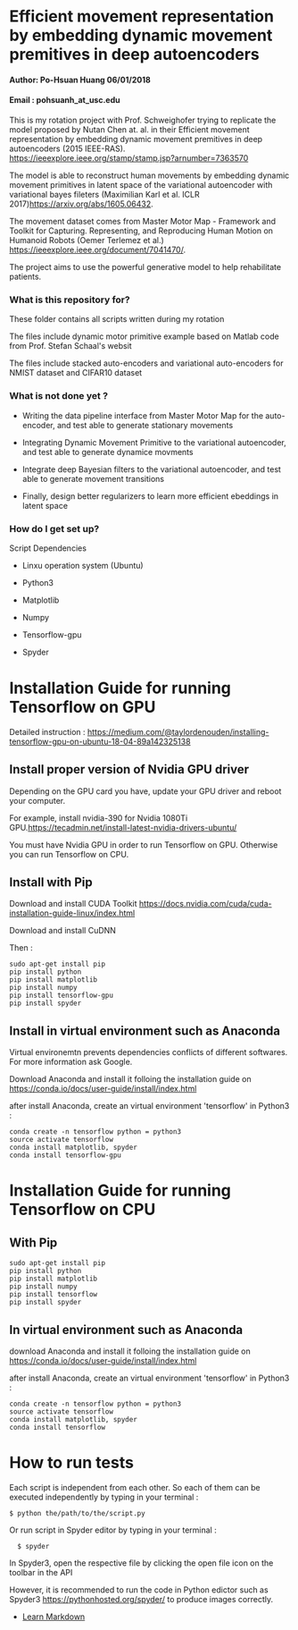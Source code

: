 # Efficient movement representation by embedding dynamic movement premitives in deep autoencoders #

#### Author:  Po-Hsuan Huang 06/01/2018  

#### Email : pohsuanh_at_usc.edu 

This is my rotation project with Prof. Schweighofer trying to replicate the model proposed by Nutan Chen at. al. in their Efficient movement representation by embedding dynamic movement premitives in deep autoencoders (2015 IEEE-RAS). https://ieeexplore.ieee.org/stamp/stamp.jsp?arnumber=7363570

The model is able to reconstruct human movements by embedding dynamic movement primitives in latent space of the variational autoencoder with variational bayes fileters (Maximilian Karl et al. ICLR 2017)https://arxiv.org/abs/1605.06432.

The movement dataset comes from Master Motor Map - Framework and Toolkit for Capturing. Representing, and Reproducing Human Motion on Humanoid Robots (Oemer Terlemez et al.) https://ieeexplore.ieee.org/document/7041470/.

The project aims to use the powerful generative model to help rehabilitate patients.

### What is this repository for? ###

These folder contains all scripts written during my rotation

The files include dynamic motor primitive example based on Matlab code from Prof. Stefan Schaal's websit

The files include stacked auto-encoders and variational auto-encoders for NMIST dataset and CIFAR10 dataset

### What is not done yet ? ###

* Writing the data pipeline interface from Master Motor Map for the auto-encoder, and test able to generate stationary movements

* Integrating Dynamic Movement Primitive to the variational autoencoder, and test able to generate dynamice movments 

* Integrate deep Bayesian filters to the variational autoencoder, and test able to generate movement transitions

* Finally, design better regularizers to learn more efficient ebeddings in latent space

### How do I get set up? ###

Script Dependencies

* Linxu operation system (Ubuntu) 

* Python3

* Matplotlib

* Numpy

* Tensorflow-gpu

* Spyder

# Installation Guide for running Tensorflow on GPU

Detailed instruction : https://medium.com/@taylordenouden/installing-tensorflow-gpu-on-ubuntu-18-04-89a142325138

## Install proper version of Nvidia GPU driver

Depending on the GPU card you have, update your GPU driver and reboot your computer.

For example, install nvidia-390 for Nvidia 1080Ti GPU.https://tecadmin.net/install-latest-nvidia-drivers-ubuntu/

You must have Nvidia GPU in order to run Tensorflow on GPU. Otherwise you can run Tensorflow on CPU. 

## Install with Pip

Download and install CUDA Toolkit https://docs.nvidia.com/cuda/cuda-installation-guide-linux/index.html
    
Download and install CuDNN 

Then :

    sudo apt-get install pip
	pip install python
	pip install matplotlib
	pip install numpy
	pip install tensorflow-gpu
	pip install spyder
	
## Install in virtual environment such as Anaconda

Virtual environemtn prevents dependencies conflicts of different softwares. For more information ask Google.

Download Anaconda and install it folloing the installation guide on https://conda.io/docs/user-guide/install/index.html

after install Anaconda, create an virtual environment 'tensorflow' in Python3 :	
    
	conda create -n tensorflow python = python3
	source activate tensorflow
	conda install matplotlib, spyder
	conda install tensorflow-gpu
	
# Installation Guide for running Tensorflow on CPU

## With Pip

    sudo apt-get install pip
	pip install python
	pip install matplotlib
	pip install numpy
	pip install tensorflow
	pip install spyder
	
## In virtual environment such as Anaconda

download Anaconda and install it folloing the installation guide on https://conda.io/docs/user-guide/install/index.html

after install Anaconda, create an virtual environment 'tensorflow' in Python3 :	
    
	conda create -n tensorflow python = python3
	source activate tensorflow
	conda install matplotlib, spyder
	conda install tensorflow

# How to run tests

Each script is independent from each other. So each of them can be executed independently by typing in your terminal :

    $ python the/path/to/the/script.py

Or run script in Spyder editor by typing in your terminal  :
	  
	  $ spyder

In Spyder3, open the respective file by clicking the open file icon on the toolbar in the API
  
However, it is recommended to run the code in Python edictor such as Spyder3 https://pythonhosted.org/spyder/ to produce images correctly.

* [Learn Markdown](https://bitbucket.org/tutorials/markdowndemo)

